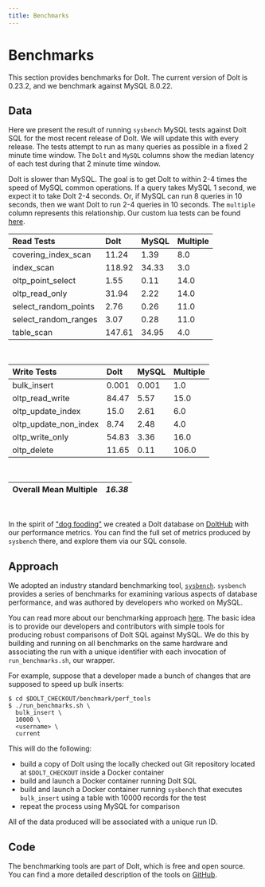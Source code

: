 ```yaml
---
title: Benchmarks
---
```


# Benchmarks

This section provides benchmarks for Dolt. The current version of Dolt is 0.23.2, and we benchmark against MySQL 8.0.22.

## Data

Here we present the result of running `sysbench` MySQL tests against Dolt SQL for the most recent release of Dolt. We will update this with every release. The tests attempt to run as many queries as possible in a fixed 2 minute time window. The `Dolt` and `MySQL` columns show the median latency of each test during that 2 minute time window.

Dolt is slower than MySQL. The goal is to get Dolt to within 2-4 times the speed of MySQL common operations. If a query takes MySQL 1 second, we expect it to take Dolt 2-4 seconds. Or, if MySQL can run 8 queries in 10 seconds, then we want Dolt to run 2-4 queries in 10 seconds. The `multiple` column represents this relationship. Our custom lua tests can be found [here](https://github.com/dolthub/dolt/tree/master/benchmark/perf_tools/sysbench_scripts/lua).


| Read Tests | Dolt | MySQL | Multiple |
| :---  | :--- | :--- | :--- |
| covering\_index\_scan | 11.24 | 1.39 | 8.0 |
| index\_scan | 118.92 | 34.33 | 3.0 |
| oltp\_point\_select | 1.55 | 0.11 | 14.0 |
| oltp\_read\_only | 31.94 | 2.22 | 14.0 |
| select\_random\_points | 2.76 | 0.26 | 11.0 |
| select\_random\_ranges | 3.07 | 0.28 | 11.0 |
| table\_scan | 147.61 | 34.95 | 4.0 |

<br/>

| Write Tests | Dolt | MySQL | Multiple |
| :--- | :--- | :--- | :--- |
| bulk\_insert | 0.001 | 0.001 | 1.0 |
| oltp\_read\_write | 84.47 | 5.57 | 15.0 |
| oltp\_update\_index | 15.0 | 2.61 | 6.0 |
| oltp\_update\_non\_index | 8.74 | 2.48 | 4.0 |
| oltp\_write\_only | 54.83 | 3.36 | 16.0 |
| oltp\_delete | 11.65 | 0.11 | 106.0 |

<br/>

| Overall Mean Multiple | _16.38_ |
| ------ | ------ |

<br/>

In the spirit of ["dog fooding"](https://en.wikipedia.org/wiki/Eating_your_own_dog_food) we created a Dolt database on [DoltHub](https://www.dolthub.com/repositories/dolthub/dolt-benchmarks) with our performance metrics. You can find the full set of metrics produced by `sysbench` there, and explore them via our SQL console.

## Approach

We adopted an industry standard benchmarking tool, [`sysbench`](https://github.com/akopytov/sysbench). `sysbench` provides a series of benchmarks for examining various aspects of database performance, and was authored by developers who worked on MySQL.

You can read more about our benchmarking approach [here](https://github.com/dolthub/dolt/tree/master/benchmark/perf_tools). The basic idea is to provide our developers and contributors with simple tools for producing robust comparisons of Dolt SQL against MySQL. We do this by building and running on all benchmarks on the same hardware and associating the run with a unique identifier with each invocation of `run_benchmarks.sh`, our wrapper.

For example, suppose that a developer made a bunch of changes that are supposed to speed up bulk inserts:

```text
$ cd $DOLT_CHECKOUT/benchmark/perf_tools
$ ./run_benchmarks.sh \
  bulk_insert \
  10000 \
  <username> \
  current
```

This will do the following:

* build a copy of Dolt using the locally checked out Git repository located at `$DOLT_CHECKOUT` inside a Docker container
* build and launch a Docker container running Dolt SQL
* build and launch a Docker container running `sysbench` that executes `bulk_insert` using a table with 10000 records for the test
* repeat the process using MySQL for comparison

All of the data produced will be associated with a unique run ID.

## Code

The benchmarking tools are part of Dolt, which is free and open source. You can find a more detailed description of the tools on [GitHub](https://github.com/dolthub/dolt/tree/master/benchmark/perf_tools).

